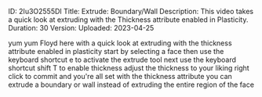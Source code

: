 ID: 2Iu3O2555DI
Title: Extrude: Boundary/Wall
Description: This video takes a quick look at extruding with the Thickness attribute enabled in Plasticity.
Duration: 30
Version: 
Uploaded: 2023-04-25

yum yum
Floyd here with a quick look at
extruding with the thickness attribute
enabled in plasticity start by selecting
a face then use the keyboard shortcut e
to activate the extrude tool next use
the keyboard shortcut shift T to enable
thickness adjust the thickness to your
liking right click to commit and you're
all set with the thickness attribute you
can extrude a boundary or wall instead
of extruding the entire region of the
face